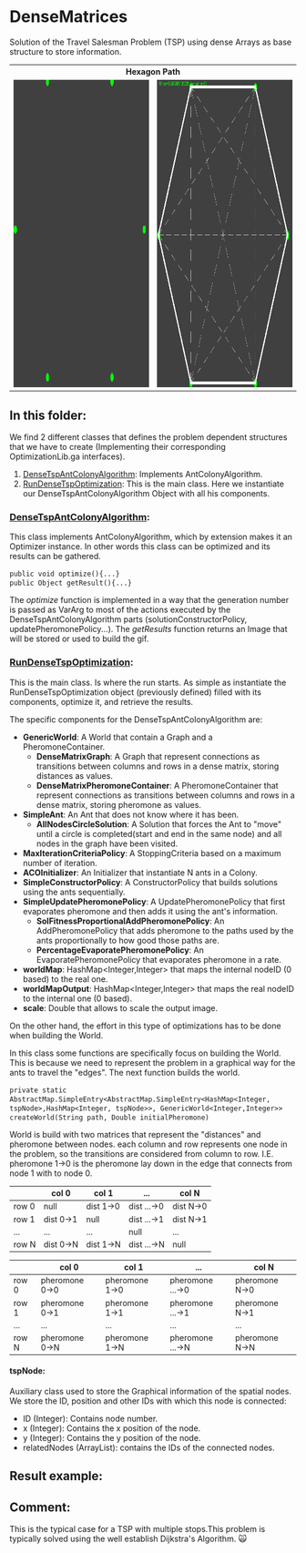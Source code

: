 # DenseMatrices
Solution of the Travel Salesman Problem (TSP) using dense Arrays as base structure to store information.

<table>
  <tr>
    <th colspan="2"> <b>Hexagon Path </b></th>
  </tr>
  <tr>
    <td> <img src="https://github.com/SergioOyaga/AntColonyAlgorithmExamples/blob/master/src/out/TSP/hexagonGif.gif"  title="Solution for the HexagonPath" alt="Solution for the hexagonPath" width="630" height="540" /></td>
    <td> <img src="https://github.com/SergioOyaga/AntColonyAlgorithmExamples/blob/master/src/out/TSP/hexagon.png"  title="Solution for the HexagonPath" alt="Solution for the hexagonPath" width="630" height="540" /></td>
  </tr>
</table>

## In this folder:
We find 2 different classes that defines the problem dependent structures that we have to create (Implementing their
corresponding OptimizationLib.ga interfaces).
1. [DenseTspAntColonyAlgorithm](#densetspantcolonyalgorithm): Implements AntColonyAlgorithm.
2. [RunDenseTspOptimization](#rundensetspoptimization): This is the main class. Here we instantiate our DenseTspAntColonyAlgorithm Object with all his components.

### [DenseTspAntColonyAlgorithm](https://github.com/SergioOyaga/AntColonyAlgorithmExamples/blob/master/src/main/java/org/soyaga/examples/TSP/DenseMatrices/DenseTspAntColonyAlgorithm.java):
This class implements AntColonyAlgorithm, which by extension makes it an Optimizer instance. In other words this class 
can be optimized and its results can be gathered.

````code
public void optimize(){...}
public Object getResult(){...}
````

The <i>optimize</i> function is implemented in a way that the generation number is passed as VarArg to most of the actions
executed by the DenseTspAntColonyAlgorithm parts (solutionConstructorPolicy, updatePheromonePolicy...). 
The <i>getResults</i> function returns an Image that will be stored or used to build the gif.

### [RunDenseTspOptimization](https://github.com/SergioOyaga/AntColonyAlgorithmExamples/blob/master/src/main/java/org/soyaga/examples/TSP/DenseMatrices/RunDenseTspOptimization.java):
This is the main class. Is where the run starts. As simple as instantiate the RunDenseTspOptimization object 
(previously defined) filled with its components, optimize it, and retrieve the results.

The specific components for the DenseTspAntColonyAlgorithm are:
- <b>GenericWorld</b>: A World that contain a Graph and a PheromoneContainer.
  - <b>DenseMatrixGraph</b>: A Graph that represent connections as transitions between columns and rows in a dense matrix,
    storing distances as values.
  - <b>DenseMatrixPheromoneContainer</b>: A PheromoneContainer that represent connections as transitions between columns 
    and rows in a dense matrix, storing pheromone as values.
- <b>SimpleAnt</b>: An Ant that does not know where it has been.
    - <b>AllNodesCircleSolution</b>: A Solution that forces the Ant to "move" until a circle is completed(start and end in the same node)
      and all nodes in the graph have been visited. 
- <b>MaxIterationCriteriaPolicy</b>: A StoppingCriteria based on a maximum number of iteration.
- <b>ACOInitializer</b>: An Initializer that instantiate N ants in a Colony.
- <b>SimpleConstructorPolicy</b>: A ConstructorPolicy that builds solutions using the ants sequentially.
- <b>SimpleUpdatePheromonePolicy</b>: A UpdatePheromonePolicy that first evaporates pheromone and then adds it using the ant's information.
  - <b>SolFitnessProportionalAddPheromonePolicy</b>: An AddPheromonePolicy that adds pheromone to the paths used by the ants 
    proportionally to how good those paths are.
  - <b>PercentageEvaporatePheromonePolicy</b>: An EvaporatePheromonePolicy that evaporates pheromone in a rate.
- <b>worldMap</b>: HashMap<Integer,Integer> that maps the internal nodeID (0 based) to the real one.
- <b>worldMapOutput</b>: HashMap<Integer,Integer> that maps the real nodeID to the internal one (0 based).
- <b>scale</b>: Double that allows to scale the output image.

On the other hand, the effort in this type of optimizations has to be done when building the World.

In this class some functions are specifically focus on building the World. This is because we need to represent the problem in a 
graphical way for the ants to travel the "edges".
The next function builds the world. 

````code
private static AbstractMap.SimpleEntry<AbstractMap.SimpleEntry<HashMap<Integer, tspNode>,HashMap<Integer, tspNode>>, GenericWorld<Integer,Integer>> createWorld(String path, Double initialPheromone)
````
World is build with two matrices that represent the "distances" and pheromone between nodes. each column and row 
represents one node in the problem, so the transitions are considered from column to row. I.E. pheromone 1&rarr;0 is the
pheromone lay down in the edge that connects from node 1 with to node 0.

|       | col 0         | col 1         | ...             | col N         |
|-------|---------------|---------------|-----------------|---------------|
| row 0 | null          | dist 1&rarr;0 | dist ...&rarr;0 | dist N&rarr;0 |
| row 1 | dist 0&rarr;1 | null          | dist ...&rarr;1 | dist N&rarr;1 |
| ...   | ...           | ...           | null            | ...           |
| row N | dist 0&rarr;N | dist 1&rarr;N | dist ...&rarr;N | null          |



|       | col 0              | col 1              | ...                  | col N              |
|-------|--------------------|--------------------|----------------------|--------------------|
| row 0 | pheromone 0&rarr;0 | pheromone 1&rarr;0 | pheromone ...&rarr;0 | pheromone N&rarr;0 |
| row 1 | pheromone 0&rarr;1 | pheromone 1&rarr;1 | pheromone ...&rarr;1 | pheromone N&rarr;1 |
| ...   | ...                | ...                | ...                  | ...                |
| row N | pheromone 0&rarr;N | pheromone 1&rarr;N | pheromone ...&rarr;N | pheromone N&rarr;N |


#### tspNode:
Auxiliary class used to store the Graphical information of the spatial nodes. We store the ID, position and other IDs with
which this node is connected:
- ID (Integer): Contains node number.
- x (Integer): Contains the x position of the node.
- y (Integer): Contains the y position of the node.
- relatedNodes (ArrayList<Integer>): contains the IDs of the connected nodes.



## Result example:

## Comment:
This is the typical case for a TSP with multiple stops.This problem is 
typically solved using the well establish Dijkstra's Algorithm. :scream_cat:

